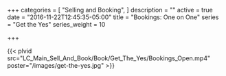 +++
categories = [
  "Selling and Booking",
]
description = ""
active = true
date = "2016-11-22T12:45:35-05:00"
title = "Bookings: One on One"
series = "Get the Yes"
series_weight = 10

+++

{{< plvid src="LC_Main_Sell_And_Book/Book/Get_The_Yes/Bookings_Open.mp4" poster="/images/get-the-yes.jpg" >}}
